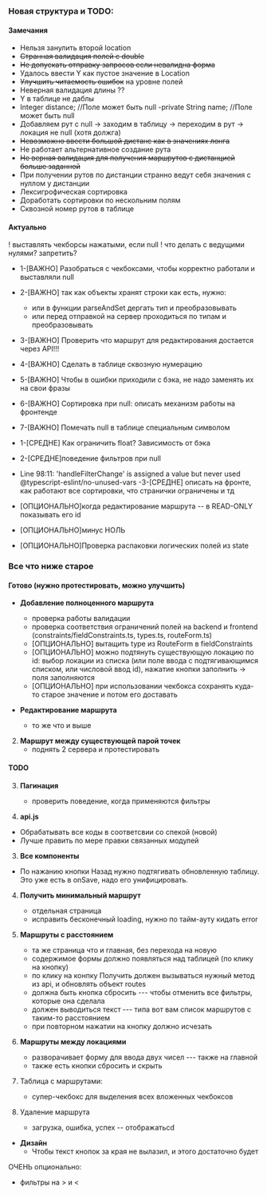 ### Новая структура и TODO:

#### Замечания
- Нельзя занулить второй location
- ~~Странная валидация полей с double~~
- ~~Не допускать отправку запросов если невалидна форма~~
- Удалось ввести Y как пустое значение в Location
- ~~Улучшить читаемость ошибок~~ на уровне полей
- Неверная валидация длины ?? 
- Y в таблице не даблы
- Integer distance; //Поле может быть null
  -private String name; //Поле может быть null
- Добавляем рут с null -> заходим в таблицу -> переходим в рут -> локация не null (хотя должга)
- ~~Невозможно ввести большой дистанс как в значениях лонга~~
- Не работает альтернативное создание рута
- ~~Не верная валидация для получения маршрутов с дистанцией больше заданной~~
- При получении рутов по дистанции странно ведут себя значения с нуллом у дистанции
- Лексигрофическая сортировка
- Доработать сортировки по нескольним полям
- Сквозной номер рутов в таблице

#### Актуально

! выставлять чекборсы нажатыми, если null
! что делать с ведущими нулями? запретить?

- 1-[ВАЖНО] Разобраться с чекбоксами, чтобы корректно работали и выставляли null
- 2-[ВАЖНО] так как объекты хранят строки как есть, нужно:
  - или в функции parseAndSet дергать тип и преобразовывать
  - или перед отправкой на сервер проходиться по типам и преобразовывать
- 3-[ВАЖНО] Проверить что маршрут для редактирования достается через API!!!
- 4-[ВАЖНО] Сделать в таблице сквозную нумерацию
- 5-[ВАЖНО] Чтобы в ошибки приходили с бэка, не надо заменять их на свои фразы
- 6-[ВАЖНО] Сортировка при null: описать механизм работы на фронтенде
- 7-[ВАЖНО] Помечать null в таблице специальным символом

- 1-[СРЕДНЕ] Как ограничить float? Зависимость от бэка
- 2-[СРЕДНЕ]поведение фильтров при null
-   Line 98:11:  'handleFilterChange' is assigned a value but never used  @typescript-eslint/no-unused-vars
-3-[СРЕДНЕ] описать на фронте, как работают все сортировки, что странички ограничены и тд

- [ОПЦИОНАЛЬНО]когда редактирование маршрута -- в READ-ONLY показывать его id
- [ОПЦИОНАЛЬНО]минус НОЛЬ
- [ОПЦИОНАЛЬНО]Проверка распаковки логических полей из state



### Все что ниже старое

#### Готово (нужно протестировать, можно улучшить)

* **Добавление полноценного маршрута**
    * проверка работы валидации
    * проверка соответствия ограничений полей на backend и frontend (constraints/fieldConstraints.ts, types.ts,
      routeForm.ts)
    * [ОПЦИОНАЛЬНО] вытащить type из RouteForm в fieldConstraints
    * [ОПЦИОНАЛЬНО] можно подтянуть существующую локацию по id: выбор локации из списка (или поле ввода с
      подтягивающимся списком, или числовой ввод id), нажатие кнопки заполнить -> поля заполняются
    * [ОПЦИОНАЛЬНО] при использовании чекбокса сохранять куда-то старое значение и потом его доставать

* **Редактирование маршрута**
    * то же что и выше

2. **Маршрут между существующей парой точек**
    * поднять 2 сервера и протестировать

#### TODO

3. **Пагинация**
    * проверить поведение, когда применяются фильтры

1. **api.js**

* Обрабатывать все коды в соответсвии со спекой (новой)
* Лучше править по мере правки связанных модулей

3. **Все компоненты**

* По нажанию кнопки Назад нужно подтягивать обновленную таблицу. Это уже есть в onSave, надо его унифицировать.


4. **Получить минимальный маршрут**
    * отдельная страница
    * исправить бесконечный loading, нужно по тайм-ауту кидать error

5. **Маршруты с расстоянием**
    * та же страница что и главная, без перехода на новую
    * содержимое формы должно появляться над таблицей (по клику на кнопку)
    * по клику на конпку Получить должен вызываться нужный метод из api, и обновлять объект routes
    * должна быть кнопка сбросить --- чтобы отменить все фильтры, которые она сделала
    * должен выводиться текст --- типа вот вам список маршрутов с таким-то расстоянием
    * при повторном нажатии на кнопку должно исчезать


6. **Маршруты между локациями**
    * разворачивает форму для ввода двух чисел --- также на главной
    * также есть кнопки сбросить и скрыть

7. Таблица с маршрутами:
    * супер-чекбокс для выделения всех вложенных чекбоксов

8. Удаление маршрута
    * загрузка, ошибка, успех -- отображатьcd

* **Дизайн**
    * Чтобы текст кнопок за края не вылазил, и этого достаточно будет

ОЧЕНЬ опционально:

- фильтры на > и <

